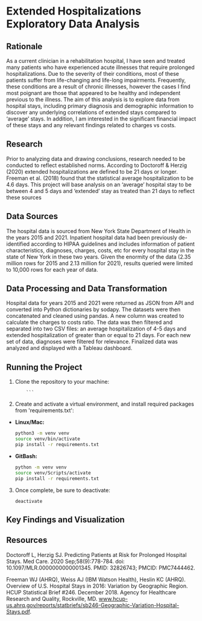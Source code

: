 #   Extended Hospitalizations Exploratory Data Analysis

## Rationale
As a current clinician in a rehabilitation hospital, I have seen and treated many patients who have experienced acute illnesses that require prolonged hospitalizations. Due to the severity of their conditions, most of these patients suffer from life-changing and life-long impairments. Frequently, these conditions are a result of chronic illnesses, however the cases I find most poignant are those that appeared to be healthy and independent previous to the illness. The aim of this analysis is to explore data from hospital stays, including primary diagnosis and demographic information to discover any underlying correlations of extended stays compared to ‘average’ stays. In addition, I am interested in the significant financial impact of these stays and any relevant findings related to charges vs costs. 

## Research
Prior to analyzing data and drawing conclusions, research needed to be conducted to reflect established norms. According to Doctoroff & Herzig (2020) extended hospitalizations are defined to be 21 days or longer. Freeman et al. (2018) found that the statistical average hospitalization to be 4.6 days. This project will base analysis on an ‘average’ hospital stay to be between 4 and 5 days and ‘extended’ stay as treated than 21 days to reflect these sources

## Data Sources 
The hospital data is sourced from New York State Department of Health in the years 2015 and 2021. Inpatient hospital data had been previously de-identified according to HIPAA guidelines and includes information of patient characteristics, diagnoses, charges, costs, etc for every hospital stay in the state of New York in these two years. Given the enormity of the data (2.35 million rows for 2015 and 2.13 million for 2021), results queried were limited to 10,000 rows for each year of data. 

 
## Data Processing and Data Transformation
Hospital data for years 2015 and 2021 were returned as JSON from API and converted into Python dictionaries by sodapy. The datasets were then concatenated and cleaned using pandas. A new column was created to calculate the charges to costs ratio. The data was then filtered and separated into two CSV files: an average hospitalization of 4-5 days and extended hospitalization of greater than or equal to 21 days. For each new set of data, diagnoses were filtered for relevance. Finalized data was analyzed and displayed with a Tableau dashboard.

## Running the Project
1. Clone the repository to your machine:
    ```git clone https://github.com/ChloeSecreti/Healthcare-Data-Analysis
        ```

2. Create and activate a virtual environment, and install required packages from 'requirements.txt':
- **Linux/Mac:**
  ```bash
  python3 -m venv venv
  source venv/bin/activate
  pip install -r requirements.txt
  ```
- **GitBash:**
  ```bash
  python -m venv venv
  source venv/Scripts/activate
  pip install -r requirements.txt
  ```
3. Once complete, be sure to deactivate:
    ```
    deactivate
      ```

## Key Findings and Visualization





## Resources
Doctoroff L, Herzig SJ. Predicting Patients at Risk for Prolonged Hospital Stays. Med Care. 2020 Sep;58(9):778-784. doi: 10.1097/MLR.0000000000001345. PMID: 32826743; PMCID: PMC7444462.

Freeman WJ (AHRQ), Weiss AJ (IBM Watson Health), Heslin KC (AHRQ). Overview of U.S. Hospital Stays in 2016: Variation by Geographic Region. HCUP Statistical Brief #246. December 2018. Agency for Healthcare Research and Quality, Rockville, MD. www.hcup-us.ahrq.gov/reports/statbriefs/sb246-Geographic-Variation-Hospital-Stays.pdf.


